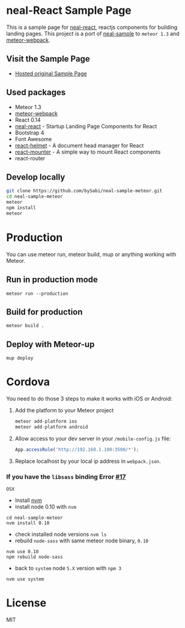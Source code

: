 # neal-React Sample Page

This is a sample page for [neal-react](http://www.github.com/dennybritz/neal-react), reactjs components for building landing pages.
This project is a port of [neal-sample](https://github.com/dennybritz/neal-sample) to `meteor 1.3` and [meteor-webpack](https://github.com/thereactivestack/meteor-webpack).

## Visit the Sample Page

- [Hosted original Sample Page](http://www.nealjs.com)


## Used packages

* Meteor 1.3
* [meteor-webpack](https://github.com/thereactivestack/meteor-webpack)
* React 0.14
* [neal-react](https://github.com/bySabi/neal-sample-meteor/edit/master/README.md) - Startup Landing Page Components for React
* Bootstrap 4
* Font Awesome
* [react-helmet](https://github.com/nfl/react-helmet) - A document head manager for React
* [react-mounter](https://github.com/kadirahq/react-mounter) - A simple way to mount React components
* react-router


## Develop locally

```bash
git clone https://github.com/bySabi/neal-sample-meteor.git
cd neal-sample-meteor
meteor
npm install
meteor
```

# Production
You can use meteor run, meteor build, mup or anything working with Meteor.

## Run in production mode
`meteor run --production`

## Build for production
`meteor build .`

## Deploy with Meteor-up
`mup deploy`

# Cordova
You need to do those 3 steps to make it works with iOS or Android:

1. Add the platform to your Meteor project

    ```javascript
    meteor add-platform ios
    meteor add-platform android
    ```
1. Allow access to your dev server in your `/mobile-config.js` file:

    ```javascript
    App.accessRule('http://192.168.1.100:3500/*');
    ```

1. Replace localhost by your local ip address in `webpack.json`.




### If you have the `libsass` binding Error [#17](https://github.com/thereactivestack/meteor-webpack/issues/17)

`OSX`
* Install [nvm](http://dev.topheman.com/install-nvm-with-homebrew-to-use-multiple-versions-of-node-and-iojs-easily/)
* install node 0.10 with `nvm`
```
cd neal-sample-meteor
nvm install 0.10
```
* check installed node versions `nvm ls`
* rebuild `node-sass` with same meteor node binary, `0.10`
```
nvm use 0.10
npm rebuild node-sass
```
* back to `system` node `5.X` version with `npm 3`
```
nvm use system
```


# License

MIT
